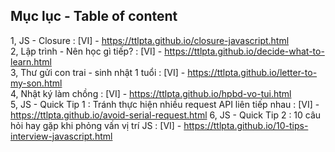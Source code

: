 ## Mục lục - Table of content
1, JS - Closure : [VI]  - https://ttlpta.github.io/closure-javascript.html \
2, Lập trình - Nên học gì tiếp? : [VI] - https://ttlpta.github.io/decide-what-to-learn.html \
3, Thư gửi con trai - sinh nhật 1 tuổi : [VI] - https://ttlpta.github.io/letter-to-my-son.html \
4, Nhật ký làm chồng : [VI] - https://ttlpta.github.io/hpbd-vo-tui.html \
5, JS - Quick Tip 1 : Tránh thực hiện nhiều request API liên tiếp nhau : [VI] - https://ttlpta.github.io/avoid-serial-request.html 
6, JS - Quick Tip 2 : 10 câu hỏi hay gặp khi phỏng vấn vị trí JS : [VI] - https://ttlpta.github.io/10-tips-interview-javascript.html 

